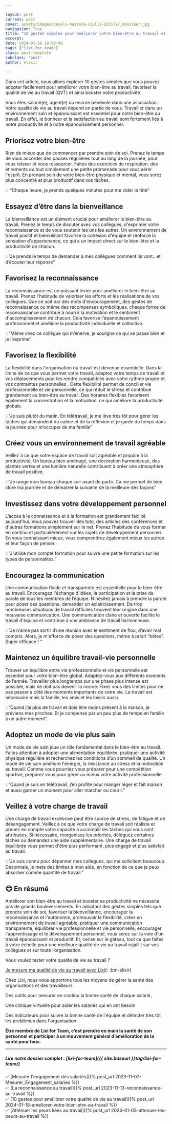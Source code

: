 ```yaml
---

layout: post
current: post
cover: assets/images/pexels-messala-ciulla-2831797_dessiner.jpg
navigation: True
title: "10 gestes simples pour améliorer votre bien-être au travail et booster votre productivité "
excerpt: 
date: 2024-01-18 10:00:00
tags: ["lixi-for-team"]
class: post-template
subclass: 'post'
author: elixir
 
---
```




Dans cet article, nous allons explorer 10 gestes simples que vous pouvez adopter facilement pour améliorer votre bien-être au travail, favoriser la qualité de vie au travail (QVT) et ainsi booster votre productivité.

Vous êtes salarié(e), agent(e) ou encore bénévole dans une association. Votre qualité de vie au travail dépend en partie de vous. 
Travailler dans un environnement sain et épanouissant est essentiel pour notre bien-être au travail. En effet, le bonheur et la satisfaction au travail sont fortement liés à notre productivité et à notre épanouissement personnel. 

## Priorisez votre bien-être

Rien de mieux que de commencer par prendre soin de soi. Prenez le temps de vous accorder des pauses régulières tout au long de la journée, pour vous relaxer et vous ressourcer. Faites des exercices de respiration, des étirements ou tout simplement une petite promenade pour vous aérer l'esprit. En prenant soin de votre bien-être physique et mental, vous serez plus concentré et plus productif dans vos tâches.

💡 “Chaque heure, je prends quelques minutes pour me vider la tête”

## Essayez d’être dans la bienveillance

La bienveillance est un élément crucial pour améliorer le bien-être au travail. Prenez le temps de discuter avec vos collègues, d'exprimer votre reconnaissance et de vous soutenir les uns les autres. Un environnement de travail positif et bienveillant favorise la cohésion d'équipe et renforce la sensation d'appartenance, ce qui a un impact direct sur le bien-être et la productivité de chacun.

💡”Je prends le temps de demander à mes collègues comment ils vont…et d’écouter leur réponse”

## Favorisez la reconnaissance

La reconnaissance est un puissant levier pour améliorer le bien-être au travail. Prenez l'habitude de valoriser les efforts et les réalisations de vos collègues. Que ce soit par des mots d'encouragement, des gestes de reconnaissance ou même des récompenses symboliques, chaque forme de reconnaissance contribue à nourrir la motivation et le sentiment d'accomplissement de chacun. Cela favorise l'épanouissement professionnel et améliore la productivité individuelle et collective.

💡”Même chez ce collègue qui m’énerve, je souligne ce qui se passe bien et je l’exprime”

## Favorisez la flexibilité

La flexibilité dans l'organisation du travail est devenue essentielle. Dans la limite de ce que vous permet votre travail, adaptez votre temps de travail et vos déplacements pour les rendre compatibles avec votre rythme propre et vos contraintes personnelles . Cette flexibilité permet de concilier vie professionnelle et vie personnelle, ce qui réduit le stress et contribue grandement au bien-être au travail. Des horaires flexibles favorisent également la concentration et la motivation, ce qui améliore la productivité globale.

💡”Je suis plutôt du matin. En télétravail, je me lève très tôt pour gérer les tâches qui demandent du calme et de la réflexion et je garde du temps dans la journée pour m’occuper de ma famille”

## Créez vous un environnement de travail agréable

Veillez à ce que votre espace de travail soit agréable et propice à la productivité. Un bureau bien aménagé, une décoration harmonieuse, des plantes vertes et une lumière naturelle contribuent à créer une atmosphère de travail positive.

💡”Je range mon bureau chaque soir avant de partir. Ca me permet de bien clore ma journée et de démarrer la suivante de la meilleure des façons”

## Investissez dans votre développement personnel

L’accès à la connaissance et à la formation est grandement facilité aujourd’hui. Vous pouvez trouver des tuto, des articles,des conférences et d'autres formations simplement sur le net.
Prenez l’habitude de vous former en continu et particulièrement sur les sujets de développement personnel. En vous connaissant mieux, vous comprendrez également mieux les autres et leur façon de penser.

💡”J’utilise mon compte formation pour suivre une petite formation sur les types de personnalités.”

## Encouragez la communication

Une communication fluide et transparente est essentielle pour le bien-être au travail. Encouragez l'échange d'idées, la participation et la prise de parole de tous les membres de l’équipe. N’hésitez jamais à prendre la parole pour poser des questions, demander un éclaircissement. De trop nombreuses situations de travail difficiles trouvent leur origine dans une mauvaise communication. Une communication claire et ouverte facilite le travail d'équipe et contribue à une ambiance de travail harmonieuse.

💡”Je n’aime pas sortir d’une réunion avec le sentiment de flou, d’avoir mal compris. Alors, je m'efforce de poser des questions, même à priori “bêtes”. Super efficace ! “

## Maintenez un équilibre travail-vie personnelle

Trouver un équilibre entre vie professionnelle et vie personnelle est essentiel pour votre bien-être global. Adaptez-vous aux différents moments de l’année. Travailler plus longtemps sur une phase plus intense est possible, mais ne doit pas devenir la norme.
Fixez vous des limites pour ne pas passer à côté des moments importants de votre vie. Le travail est nécessaire mais la famille, les amis et les loisirs aussi.

💡”Quand j’ai plus de travail et dois être moins présent à la maison, je préviens mes proches. Et je compense par un peu plus de temps en famille à un autre moment”.

## Adoptez un mode de vie plus sain

Un mode de vie sain joue un rôle fondamental dans le bien-être au travail. Faites attention à adopter une alimentation équilibrée, pratiquer une activité physique régulière et recherchez les conditions d’un sommeil de qualité. Un mode de vie sain améliore l'énergie, la résistance au stress et la motivation au travail.
Comme vous pourriez vous préparer pour une compétition sportive, préparez vous pour gérer au mieux votre activité professionnelle.

💡”Quand je suis en télétravail, j’en profite pour manger léger et fait maison et aussi garder un moment pour aller marcher ou courir.”

## Veillez à votre charge de travail

Une charge de travail excessive peut être source de stress, de fatigue et de désengagement. Veillez à ce que votre charge de travail soit réaliste et prenez en compte votre capacité à accomplir les tâches qui vous sont attribuées. Si nécessaire, réorganisez les priorités, déléguez certaines tâches ou demandez une aide supplémentaire. Une charge de travail équilibrée vous permet d'être plus performant, plus engagé et plus satisfait au travail.

💡”Je suis connu pour dépanner mes collègues, qui me sollicitent beaucoup. Désormais, je mets des limites à mon aide, en fonction de ce que je peux absorber comme quantité de travail.”

## 😊 En résumé 
Améliorer son bien-être au travail et booster sa productivité ne nécessite pas de grands bouleversements. En adoptant des gestes simples tels que prendre soin de soi, favoriser la bienveillance, encourager la reconnaissance et l'autonomie, promouvoir la flexibilité, créer un environnement de travail agréable, pratiquer une communication transparente, équilibrer vie professionnelle et vie personnelle, encourager l'apprentissage et le développement personnel, vous serez sur la voie d'un travail épanouissant et productif. 
Et, cerise sur le gâteau, tout ce que faîtes à votre échelle pour une meilleure qualité de vie au travail rejaillit sur vos collègues et sur toute l’organisation.


Vous voulez tester votre qualité de vie au travail ? 

[Je mesure ma qualité de vie au travail avec Lixi](https://www.heylixi.fr/lixi-for-team/){: .btn-elixir}


Chez Lixi, nous vous apportons tous les moyens de gérer la santé des organisations et des travailleurs

Des outils pour mesurer en continu la bonne santé de chaque salarié,

Une clinique virtuelle pour aider les salariés qui en ont besoin

Des indicateurs pour suivre la bonne santé de l'équipe et détecter très tôt les problèmes dans l'organisation

**Être membre de Lixi for Team, c’est prendre en main la santé de son personnel et participer à un mouvement général d’amélioration de la santé pour tous.**


---
  
##### Lire notre dossier complet : [lixi-for-team]({{ site.baseurl }}tag/lixi-for-team/)

✅ [Mesurer l'engagement des salariés]({% post_url 2023-11-07-Mesurer_Engagement_salaries %})  
✅ [La reconnaissance au travail]({% post_url 2023-11-13-reconnaissance-au-travail %})  
✅ [10 gestes pour améliorer votre qualité de vie au travail]({% post_url 2024-01-18-ameliorer-votre-bien-etre-au-travail %})  
✅ [Atténuer les peurs liées au travail]({% post_url 2024-01-03-attenuer-les-peurs-au-travail %})  

